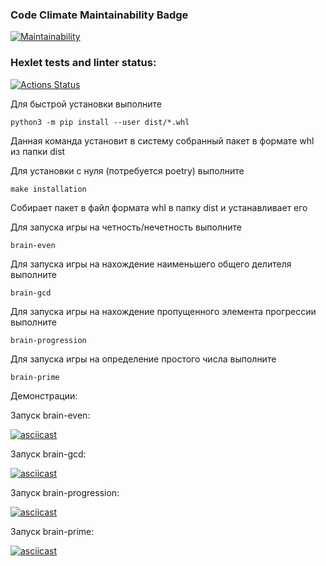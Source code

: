 ### Code Climate Maintainability Badge
[![Maintainability](https://api.codeclimate.com/v1/badges/fdd618eadf00e7120361/maintainability)](https://codeclimate.com/github/Parrot7325/python-project-49/maintainability)
### Hexlet tests and linter status:
[![Actions Status](https://github.com/Parrot7325/python-project-49/workflows/hexlet-check/badge.svg)](https://github.com/Parrot7325/python-project-49/actions)

Для быстрой установки выполните
```
python3 -m pip install --user dist/*.whl
```
Данная команда установит в систему собранный пакет в формате whl из папки dist


Для установки с нуля (потребуется poetry) выполните
```
make installation
```
Собирает пакет в файл формата whl в папку dist и устанавливает его


Для запуска игры на четность/нечетность выполните
```
brain-even
```

Для запуска игры на нахождение наименьшего общего делителя выполните
```
brain-gcd
```

Для запуска игры на нахождение пропущенного элемента прогрессии выполните
```
brain-progression
```

Для запуска игры на определение простого числа выполните
```
brain-prime
```

Демонстрации:


Запуск brain-even:

[![asciicast](https://asciinema.org/a/ZUj9asjkDqex5EBUingzSuZHh.svg)](https://asciinema.org/a/ZUj9asjkDqex5EBUingzSuZHh)

Запуск brain-gcd:

[![asciicast](https://asciinema.org/a/J7VlV3VgKVZKWDG8HsxpRpAct.svg)](https://asciinema.org/a/J7VlV3VgKVZKWDG8HsxpRpAct)

Запуск brain-progression: 

[![asciicast](https://asciinema.org/a/EQUsyPa3OxbCnhtaEV34X1wtE.svg)](https://asciinema.org/a/EQUsyPa3OxbCnhtaEV34X1wtE)

Запуск brain-prime: 

[![asciicast](https://asciinema.org/a/YQYZ7P7Er7mQDZbwm9yLZz6DW.svg)](https://asciinema.org/a/YQYZ7P7Er7mQDZbwm9yLZz6DW)
